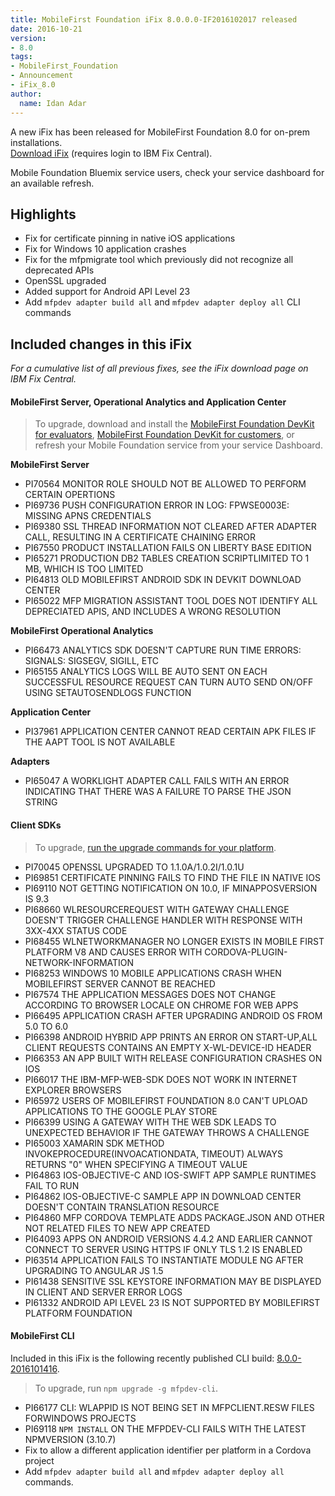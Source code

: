 ```yaml
---
title: MobileFirst Foundation iFix 8.0.0.0-IF2016102017 released
date: 2016-10-21
version:
- 8.0
tags:
- MobileFirst_Foundation
- Announcement
- iFix_8.0
author:
  name: Idan Adar 
---
```

A new iFix has been released for MobileFirst Foundation 8.0 for on-prem installations.  
[Download iFix](http://www.ibm.com/support/fixcentral/swg/quickorder?parent=ibm%7EOther%2Bsoftware&product=ibm/Other+software/IBM+MobileFirst+Platform+Foundation&release=8.0.0.0&platform=All&function=all&source=fc) (requires login to IBM Fix Central).

Mobile Foundation Bluemix service users, check your service dashboard for an available refresh.

## Highlights
* Fix for certificate pinning in native iOS applications
* Fix for Windows 10 application crashes
* Fix for the mfpmigrate tool which previously did not recognize all deprecated APIs
* OpenSSL upgraded
* Added support for Android API Level 23
* Add `mfpdev adapter build all` and `mfpdev adapter deploy all` CLI commands

## Included changes in this iFix
*For a cumulative list of all previous fixes, see the iFix download page on IBM Fix Central.*

#### MobileFirst Server, Operational Analytics and Application Center
> To upgrade, download and install the [MobileFirst Foundation DevKit for evaluators]({{site.baseurl}}/downloads/), [MobileFirst Foundation DevKit for customers](http://www.ibm.com/support/fixcentral/swg/quickorder?parent=ibm%7EOther%2Bsoftware&product=ibm/Other+software/IBM+MobileFirst+Platform+Foundation&release=8.0.0.0&platform=All&function=all&source=fc), or refresh your Mobile Foundation service from your service Dashboard.

**MobileFirst Server**

* PI70564 MONITOR ROLE SHOULD NOT BE ALLOWED TO PERFORM CERTAIN OPERTIONS  
* PI69736 PUSH CONFIGURATION ERROR IN LOG: FPWSE0003E: MISSING APNS CREDENTIALS  
* PI69380 SSL THREAD INFORMATION NOT CLEARED AFTER ADAPTER CALL, RESULTING IN A CERTIFICATE CHAINING ERROR  
* PI67550 PRODUCT INSTALLATION FAILS ON LIBERTY BASE EDITION  
* PI65271 PRODUCTION DB2 TABLES CREATION SCRIPTLIMITED TO 1 MB, WHICH IS TOO LIMITED  
* PI64813 OLD MOBILEFIRST ANDROID SDK IN DEVKIT DOWNLOAD CENTER  
* PI65022 MFP MIGRATION ASSISTANT TOOL DOES NOT IDENTIFY ALL DEPRECIATED APIS, AND INCLUDES A WRONG RESOLUTION  

**MobileFirst Operational Analytics**  

* PI66473 ANALYTICS SDK DOESN'T CAPTURE RUN TIME ERRORS: SIGNALS: SIGSEGV, SIGILL, ETC  
* PI65155 ANALYTICS LOGS WILL BE AUTO SENT ON EACH SUCCESSFUL RESOURCE REQUEST CAN TURN AUTO SEND ON/OFF USING SETAUTOSENDLOGS FUNCTION  

**Application Center**  

* PI37961 APPLICATION CENTER CANNOT READ CERTAIN APK FILES IF THE AAPT TOOL IS NOT AVAILABLE  

**Adapters**  

* PI65047 A WORKLIGHT ADAPTER CALL FAILS WITH AN ERROR INDICATING THAT THERE WAS A FAILURE TO PARSE THE JSON STRING  

#### Client SDKs
> To upgrade, [run the upgrade commands for your platform]({{site.baseurl}}/tutorials/en/foundation/8.0/application-development/sdk/).

* PI70045 OPENSSL UPGRADED TO 1.1.0A/1.0.2I/1.0.1U  
* PI69851 CERTIFICATE PINNING FAILS TO FIND THE FILE IN NATIVE IOS  
* PI69110 NOT GETTING NOTIFICATION ON 10.0, IF MINAPPOSVERSION IS 9.3  
* PI68660 WLRESOURCEREQUEST WITH GATEWAY CHALLENGE DOESN'T TRIGGER CHALLENGE HANDLER WITH RESPONSE WITH 3XX-4XX STATUS CODE  
* PI68455 WLNETWORKMANAGER NO LONGER EXISTS IN MOBILE FIRST PLATFORM V8 AND CAUSES ERROR WITH CORDOVA-PLUGIN-NETWORK-INFORMATION  
* PI68253 WINDOWS 10 MOBILE APPLICATIONS CRASH WHEN MOBILEFIRST SERVER CANNOT BE REACHED  
* PI67574 THE APPLICATION MESSAGES DOES NOT CHANGE ACCORDING TO BROWSER LOCALE ON CHROME FOR WEB APPS  
* PI66495 APPLICATION CRASH AFTER UPGRADING ANDROID OS FROM 5.0 TO 6.0  
* PI66398 ANDROID HYBRID APP PRINTS AN ERROR ON START-UP,ALL CLIENT REQUESTS CONTAINS AN EMPTY X-WL-DEVICE-ID HEADER  
* PI66353 AN APP BUILT WITH RELEASE CONFIGURATION CRASHES ON IOS  
* PI66017 THE IBM-MFP-WEB-SDK DOES NOT WORK IN INTERNET EXPLORER BROWSERS  
* PI65972 USERS OF MOBILEFIRST FOUNDATION 8.0 CAN'T UPLOAD APPLICATIONS TO THE GOOGLE PLAY STORE  
* PI66399 USING A GATEWAY WITH THE WEB SDK LEADS TO UNEXPECTED BEHAVIOR IF THE GATEWAY THROWS A CHALLENGE  
* PI65003 XAMARIN SDK METHOD INVOKEPROCEDURE(INVOACATIONDATA, TIMEOUT) ALWAYS RETURNS "0" WHEN SPECIFYING A TIMEOUT VALUE  
* PI64863 IOS-OBJECTIVE-C AND IOS-SWIFT APP SAMPLE RUNTIMES FAIL TO RUN  
* PI64862 IOS-OBJECTIVE-C SAMPLE APP IN DOWNLOAD CENTER DOESN'T CONTAIN TRANSLATION RESOURCE  
* PI64860 MFP CORDOVA TEMPLATE ADDS PACKAGE.JSON AND OTHER NOT RELATED FILES TO NEW APP CREATED  
* PI64093 APPS ON ANDROID VERSIONS 4.4.2 AND EARLIER CANNOT CONNECT TO SERVER USING HTTPS IF ONLY TLS 1.2 IS ENABLED  
* PI63514 APPLICATION FAILS TO INSTANTIATE MODULE NG AFTER UPGRADING TO ANGULAR JS 1.5  
* PI61438 SENSITIVE SSL KEYSTORE INFORMATION MAY BE DISPLAYED IN CLIENT AND SERVER ERROR LOGS  
* PI61332 ANDROID API LEVEL 23 IS NOT SUPPORTED BY MOBILEFIRST PLATFORM FOUNDATION  

#### MobileFirst CLI
Included in this iFix is the following recently published CLI build: [8.0.0-2016101416]({{site.baseurl}}/blog/2016/10/18/8-0-cli-release/).  

> To upgrade, run `npm upgrade -g mfpdev-cli`.

* PI66177 CLI: WLAPPID IS NOT BEING SET IN MFPCLIENT.RESW FILES FORWINDOWS PROJECTS
* PI69118 `NPM INSTALL` ON THE MFPDEV-CLI FAILS WITH THE LATEST NPMVERSION (3.10.7)
* Fix to allow a different application identifier per platform in a Cordova project
* Add `mfpdev adapter build all` and `mfpdev adapter deploy all` commands.